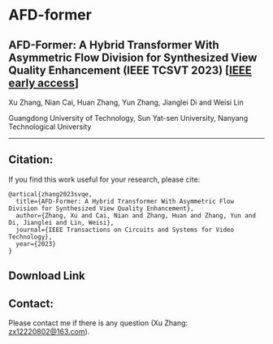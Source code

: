 # AFD-former
## AFD-Former: A Hybrid Transformer With Asymmetric Flow Division for Synthesized View Quality Enhancement (IEEE TCSVT 2023) [[IEEE early access](https://ieeexplore.ieee.org/abstract/document/10036109)]
Xu Zhang, Nian Cai, Huan Zhang, Yun Zhang, Jianglei Di and Weisi Lin

Guangdong University of Technology, Sun Yat-sen University, Nanyang Technological University
***
## Citation:
If you find this work useful for your research, please cite:
```
@artical{zhang2023svqe,
  title={AFD-Former: A Hybrid Transformer With Asymmetric Flow Division for Synthesized View Quality Enhancement},
  author={Zhang, Xu and Cai, Nian and Zhang, Huan and Zhang, Yun and Di, Jianglei and Lin, Weisi},
  journal={IEEE Transactions on Circuits and Systems for Video Technology},
  year={2023}
}
```
## Download Link
## Contact:
Please contact me if there is any question (Xu Zhang: zx12220802@163.com).
